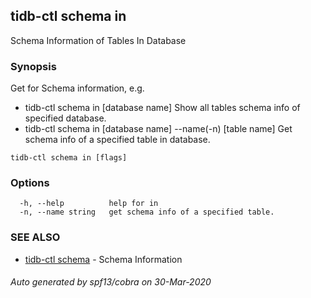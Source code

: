 ## tidb-ctl schema in

Schema Information of Tables In Database

### Synopsis

Get for Schema information, e.g.
* tidb-ctl schema in [database name]
Show all tables schema info of specified database.
* tidb-ctl schema in [database name] --name(-n) [table name]
Get schema info of a specified table in database.


```
tidb-ctl schema in [flags]
```

### Options

```
  -h, --help          help for in
  -n, --name string   get schema info of a specified table.
```

### SEE ALSO

* [tidb-ctl schema](tidb-ctl_schema.md)	 - Schema Information

###### Auto generated by spf13/cobra on 30-Mar-2020
